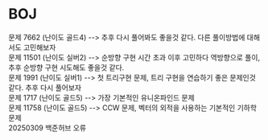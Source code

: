 # BOJ
문제 7662 (난이도 골드4) --> 추후 다시 풀어봐도 좋을것 같다. 다른 풀이방법에 대해서도 고민해보자 <br>
문제 11501 (난이도 실버2) --> 순방향 구현 시간 초과 이후 고민하다 역방향으로 풀이, 추후 순방향 구현 시도해도 좋을것 같다. <br>
문제 1991 (난이도 실버1) --> 첫 트리구현 문제, 트리 구현을 연습하기 좋은 문제인것 같다. 추후 다시 풀어보자 <br>
문제 1717 (난이도 골드5) --> 가장 기본적인 유니온파인드 문제 <br>
문제 11758 (난이도 골드5) --> CCW 문제, 벡터의 외적을 사용하는 기본적인 기하학 문제 <br>
20250309 백준허브 오류
